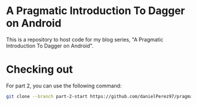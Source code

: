 # A Pragmatic Introduction To Dagger on Android
This is a repository to host code for my blog series, "A Pragmatic Introduction To Dagger on Android".

# Checking out
For part 2, you can use the following command:
```bash
git clone --branch part-2-start https://github.com/danielPerez97/pragmatic-dagger.git
```
